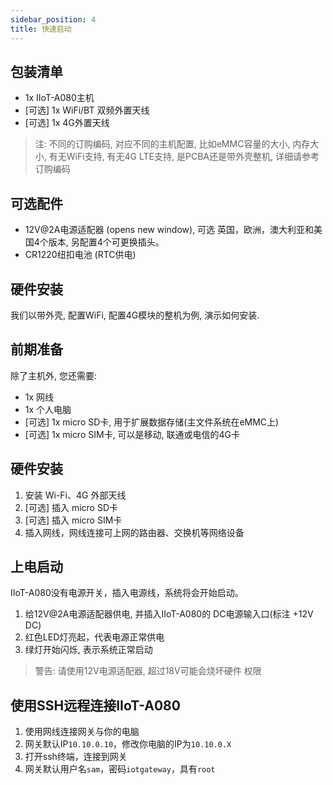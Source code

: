 ```yaml
---
sidebar_position: 4
title: 快速启动
---
```


## 包装清单
- 1x IIoT-A080主机
- [可选] 1x WiFi/BT 双频外置天线
- [可选] 1x 4G外置天线
> 注: 不同的订购编码, 对应不同的主机配置, 比如eMMC容量的大小, 内存大小, 有无WiFi支持, 有无4G LTE支持, 是PCBA还是带外壳整机, 详细请参考 订购编码

## 可选配件
- 12V@2A电源适配器 (opens new window), 可选 英国，欧洲，澳大利亚和美国4个版本, 另配置4个可更换插头。
- CR1220纽扣电池 (RTC供电)
## 硬件安装
我们以带外壳, 配置WiFi, 配置4G模块的整机为例, 演示如何安装.

## 前期准备
除了主机外, 您还需要:

- 1x 网线
- 1x 个人电脑
- [可选] 1x micro SD卡, 用于扩展数据存储(主文件系统在eMMC上)
- [可选] 1x micro SIM卡, 可以是移动, 联通或电信的4G卡
## 硬件安装
1. 安装 Wi-Fi、4G 外部天线
2. [可选] 插入 micro SD卡
3. [可选] 插入 micro SIM卡
4. 插入网线，网线连接可上网的路由器、交换机等网络设备
   
## 上电启动
IIoT-A080没有电源开关，插入电源线，系统将会开始启动。

1. 给12V@2A电源适配器供电, 并插入IIoT-A080的 DC电源输入口(标注 +12V DC)
2. 红色LED灯亮起，代表电源正常供电
3. 绿灯开始闪烁, 表示系统正常启动
> 警告: 请使用12V电源适配器, 超过18V可能会烧坏硬件
权限


## 使用SSH远程连接IIoT-A080

1. 使用网线连接网关与你的电脑
2. 网关默认IP```10.10.0.10```，修改你电脑的IP为```10.10.0.X```
3. 打开ssh终端，连接到网关
4. 网关默认用户名```sam```，密码```iotgateway```，具有```root```